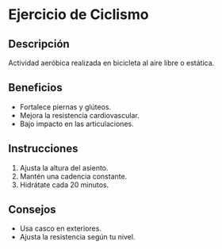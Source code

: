 # Ejercicio de Ciclismo

## Descripción
Actividad aeróbica realizada en bicicleta al aire libre o estática.

## Beneficios
- Fortalece piernas y glúteos.
- Mejora la resistencia cardiovascular.
- Bajo impacto en las articulaciones.

## Instrucciones
1. Ajusta la altura del asiento.
2. Mantén una cadencia constante.
3. Hidrátate cada 20 minutos.

## Consejos
- Usa casco en exteriores.
- Ajusta la resistencia según tu nivel.

